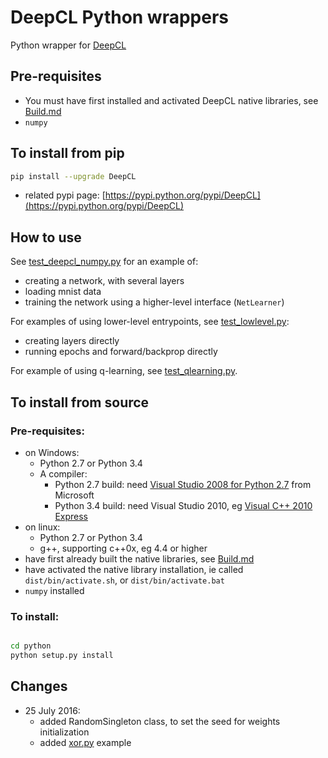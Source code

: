 # DeepCL Python wrappers

Python wrapper for  [DeepCL](https://github.com/hughperkins/DeepCL)

## Pre-requisites

* You must have first installed and activated DeepCL native libraries, see [Build.md](https://github.com/hughperkins/DeepCL/blob/8.x/doc/Build.md)
* `numpy`

## To install from pip

```bash
pip install --upgrade DeepCL
```

* related pypi page: [https://pypi.python.org/pypi/DeepCL](https://pypi.python.org/pypi/DeepCL)

## How to use

See [test_deepcl_numpy.py](https://github.com/hughperkins/DeepCL/blob/master/python/test_deepcl_numpy.py) for an example of:

* creating a network, with several layers
* loading mnist data
* training the network using a higher-level interface (`NetLearner`)

For examples of using lower-level entrypoints, see [test_lowlevel.py](https://github.com/hughperkins/DeepCL/blob/master/python/test_lowlevel.py):

* creating layers directly
* running epochs and forward/backprop directly

For example of using q-learning, see [test_qlearning.py](https://github.com/hughperkins/DeepCL/blob/master/python/test_qlearning.py).

## To install from source

### Pre-requisites:

* on Windows:
  * Python 2.7 or Python 3.4
  * A compiler:
    * Python 2.7 build: need [Visual Studio 2008 for Python 2.7](http://www.microsoft.com/en-us/download/details.aspx?id=44266) from Microsoft
    * Python 3.4 build: need Visual Studio 2010, eg [Visual C++ 2010 Express](https://www.visualstudio.com/downloads/download-visual-studio-vs#DownloadFamilies_4)
* on linux:
  * Python 2.7 or Python 3.4
  * g++, supporting c++0x, eg 4.4 or higher
* have first already built the native libraries, see [Build.md](../doc/Build.md)
* have activated the native library installation, ie called `dist/bin/activate.sh`, or `dist/bin/activate.bat`
* `numpy` installed

### To install:

```bash

cd python
python setup.py install
```

## Changes

* 25 July 2016:
  * added RandomSingleton class, to set the seed for weights initialization
  * added [xor.py](examples/xor.py) example

